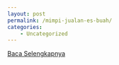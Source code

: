 ```yaml
---
layout: post
permalink: /mimpi-jualan-es-buah/
categories:
    - Uncategorized
---
```


[Baca Selengkapnya](/03)